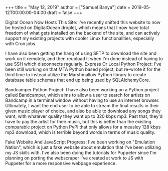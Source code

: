 +++
title = "May 12, 2019"
author = ["Samuel Banya"]
date = 2019-05-12T00:00:00-04:00
draft = false
+++

Digital Ocean Now Hosts This Site:
I've recently shifted this website to now be hosted on DigitalOcean droplet, which means that I
now have total freedom of what gets installed on the backend of the site, and can actively support
my existing projects with cooler Linux functionalities, especially with Cron jobs.

I have also been getting the hang of using SFTP to download the site and work on it remotely,
and then reupload it when I'm done instead of having to use SSH which disconnects regularly.
Express Or Local Python Project:
I've been still working on that MTA Python based project, but re-wrote it
for the third time to instead utilize the Marshmallow Python library to create database table
schemas that end up being used by SQLAlchemyCore.

Bandcamper Python Project:
I have also been working on a Python project called Bandcamper, which aims to allow a user
to search for artists on Bandcamp in a terminal window without having to use an internet browser.
Ultimately, I want the end user to be able to stream the final results in their given music player
of choice, and also be able to download any songs they want, with whatever quality they want
up to 320 kbps mp3. Past that, they'd have to pay the artist for their music, but this is better
than the existing comparable project on Python PyPi that only allows for a measley 128 kbps
mp3 download, which is terrible beyond words in terms of music quality.

Fake Website And JavaScript Progress:
I've been working on "Emulation Nation", which is just a fake website about emulation that I've
been utilizing my JS skills with. I've also been doing the tutorials for Puppeter since I'm
planning on porting the webscraper I've created at work to JS with Puppeter for a more
responsive webpage experience.
